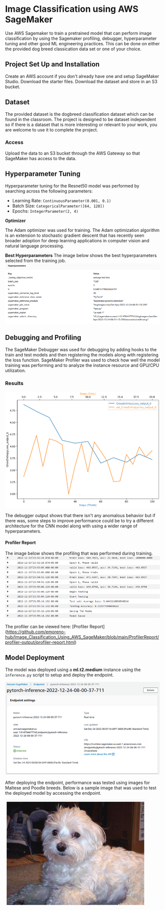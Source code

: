 # Image Classification using AWS SageMaker

Use AWS Sagemaker to train a pretrained model that can perform image classification by using the Sagemaker profiling, debugger, hyperparameter tuning and other good ML engineering practices. This can be done on either the provided dog breed classication data set or one of your choice.

## Project Set Up and Installation
Create an AWS account if you don't already have one and setup SageMaker Studio.
Download the starter files.
Download the dataset and store in an S3 bucket.

## Dataset
The provided dataset is the dogbreed classification dataset which can be found in the classroom.
The project is designed to be dataset independent so if there is a dataset that is more interesting or relevant to your work, you are welcome to use it to complete the project.

### Access
Upload the data to an S3 bucket through the AWS Gateway so that SageMaker has access to the data. 

## Hyperparameter Tuning
Hyperparameter tuning for the Resnet50 model was performed by searching across the following parameters:
- Learning Rate: `ContinuousParameter(0.001, 0.1)`
- Batch Size: `CategoricalParameter([64, 128])`
- Epochs: `IntegerParameter(2, 4)`

**Optimizer**

The Adam optimizer was used for training. The Adam optimization algorithm is an extension to stochastic gradient descent that has recently seen broader adoption for deep learning applications in computer vision and natural language processing. 

**Best Hyperparameters**
The image below shows the best hyperparameters selected from the training job.
![](https://github.com/emoreno-hub/Image_Classification_Using_AWS_SageMaker/blob/main/screenshots/training_hpo.PNG)


## Debugging and Profiling
The SageMaker Debugger was used for debugging by adding hooks to the train and test models and then registering the models along with registering the loss function.  SageMaker Profiler was used to check how well the model training was performing and to analyze the instance resource and GPU/CPU utilization.

### Results
![](https://github.com/emoreno-hub/Image_Classification_Using_AWS_SageMaker/blob/main/screenshots/Debugging_and_Profiling.PNG)

The debugger output shows that there isn't any anomalous behavior but if there was, some steps to improve performance could be to try a different architecture for the CNN model along with using a wider range of hyperparameters.

#### Profiler Report
The image below shows the profiling that was performed during training.
![](https://github.com/emoreno-hub/Image_Classification_Using_AWS_SageMaker/blob/main/screenshots/training_log.PNG)

The profiler can be viewed here: [Profiler Report] (https://github.com/emoreno-hub/Image_Classification_Using_AWS_SageMaker/blob/main/ProfilerReport/profiler-output/profiler-report.html)

## Model Deployment
The model was deployed using a **ml.t2.medium** instance using the `inference.py` script to setup and deploy the endpoint.

![](https://github.com/emoreno-hub/Image_Classification_Using_AWS_SageMaker/blob/main/screenshots/Endpoint.PNG)

After deploying the endpoint, performance was tested using images for Maltese and Poodle breeds. Below is a sample image that was used to test the deployed model by accessing the endpoint.

![](https://github.com/emoreno-hub/Image_Classification_Using_AWS_SageMaker/blob/main/screenshots/Maltese.PNG)
